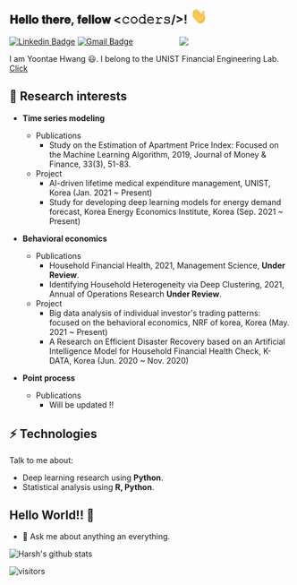 <h2> 𝐇𝐞𝐥𝐥𝐨 𝐭𝐡𝐞𝐫𝐞, 𝐟𝐞𝐥𝐥𝐨𝐰 <𝚌𝚘𝚍𝚎𝚛𝚜/>! <img src="https://raw.githubusercontent.com/ABSphreak/ABSphreak/master/gifs/Hi.gif" width="30px"></h2>

<img align='right' src='https://user-images.githubusercontent.com/5713670/87202985-820dcb80-c2b6-11ea-9f56-7ec461c497c3.gif' width='200"'>

[![Linkedin Badge](https://img.shields.io/badge/-yoontae-blue?style=flat-square&logo=Linkedin&logoColor=white&link=https://www.linkedin.com/in/yoontae/)](https://www.linkedin.com/in/yoontae/) 
[![Gmail Badge](https://img.shields.io/badge/-yoontae@unist.ac.kr-c14438?style=flat-square&logo=Gmail&logoColor=white&link=mailto:yoontae@unist.ac.kr)](mailto:yoontae@unist.ac.kr)

I am Yoontae Hwang 😃. I belong to the UNIST Financial Engineering Lab.  [Click](https://www.notion.so/unist-felab/Research-Area-468eaf833b7246f893bae2e33aeb4c8a) 

## 🤔 Research interests
* **Time series modeling**
    - Publications
        - Study on the Estimation of Apartment Price Index: Focused on the Machine Learning Algorithm, 2019, Journal of Money & Finance, 33(3), 51-83.
    - Project
        - AI-driven lifetime medical expenditure management, UNIST, Korea (Jan. 2021 ~ Present)
        - Study for developing deep learning models for energy demand forecast, Korea Energy Economics Institute, Korea (Sep. 2021 ~ Present)
* **Behavioral economics**
    - Publications 
      - Household Financial Health, 2021, Management Science, **Under Review**.
      - Identifying Household Heterogeneity via Deep Clustering, 2021, Annual of Operations Research **Under Review**.
    - Project
      - Big data analysis of individual investor's trading patterns: focused on the behavioral economics, NRF of korea, Korea (May. 2021 ~ Present)
      - A Research on Efficient Disaster Recovery based on an Artificial Intelligence Model for Household Financial Health Check, K-DATA, Korea (Jun. 2020 ~ Nov. 2020)

* **Point process**
    - Publications 
      - Will be updated !!



## ⚡ Technologies
Talk to me about:
- Deep learning research using **Python**.
- Statistical analysis using **R, Python**.


## Hello World!! 🤔
- 💬 Ask me about anything an everything.


![Harsh's github stats](https://github-readme-stats.vercel.app/api?username=yoontae&hide=["issues"]&show_icons=true)

![visitors](https://visitor-badge.glitch.me/badge?page_id=yoontae.yoontae)

